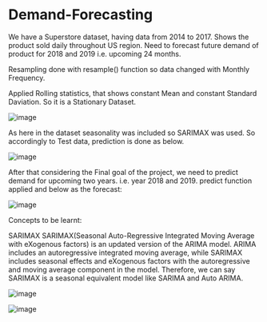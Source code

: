 # Demand-Forecasting

We have a Superstore dataset, having data from 2014 to 2017. Shows the product sold daily throughout US region. Need to forecast future demand of product for 2018 and 2019 i.e. upcoming 24 months.

Resampling done with resample() function so data changed with Monthly Frequency.

Applied Rolling statistics, that shows constant Mean and constant Standard Daviation. So it is a Stationary Dataset.

![image](https://user-images.githubusercontent.com/57244750/138581946-97f2ed83-2a5b-4806-96bf-f51ae70d5e1d.png)



As here in the dataset seasonality was included so SARIMAX was used. So accordingly to Test data, prediction is done as below.

![image](https://user-images.githubusercontent.com/57244750/138581994-758b4bb8-9d96-468a-ac19-e46b12d002ae.png)


After that considering the Final goal of the project, we need to predict demand for upcoming two years. i.e. year 2018 and 2019. 
predict function applied and below as the forecast:

![image](https://user-images.githubusercontent.com/57244750/138582066-50b6b5b9-700c-40f3-b749-7bcaf00e0b88.png)


Concepts to be learnt:

SARIMAX
SARIMAX(Seasonal Auto-Regressive Integrated Moving Average with eXogenous factors) is an updated version of the ARIMA model. ARIMA includes an autoregressive integrated moving average, while SARIMAX includes seasonal effects and eXogenous factors with the autoregressive and moving average component in the model. Therefore, we can say SARIMAX is a seasonal equivalent model like SARIMA and Auto ARIMA.

![image](https://user-images.githubusercontent.com/57244750/138582504-34c073f8-b03f-40c1-8765-5950c79b70eb.png)

![image](https://user-images.githubusercontent.com/57244750/138582514-ee4a7415-d772-47f1-b63c-da13f2340f96.png)
